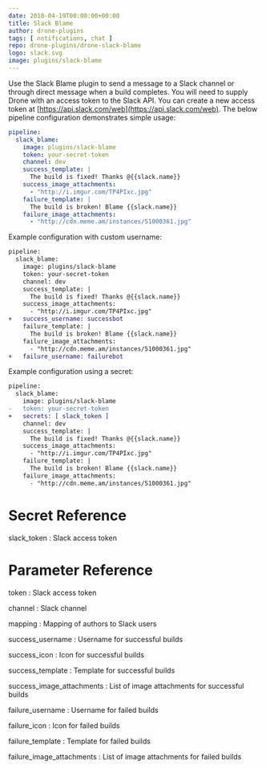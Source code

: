 ```yaml
---
date: 2018-04-19T00:00:00+00:00
title: Slack Blame
author: drone-plugins
tags: [ notifications, chat ]
repo: drone-plugins/drone-slack-blame
logo: slack.svg
image: plugins/slack-blame
---
```


Use the Slack Blame plugin to send a message to a Slack channel or through direct message when a build completes. You will need to supply Drone with an access token to the Slack API. You can create a new access token at [https://api.slack.com/web](https://api.slack.com/web). The below pipeline configuration demonstrates simple usage:

```yaml
pipeline:
  slack_blame:
    image: plugins/slack-blame
    token: your-secret-token
    channel: dev
    success_template: |
      The build is fixed! Thanks @{{slack.name}}
    success_image_attachments:
      - "http://i.imgur.com/TP4PIxc.jpg"
    failure_template: |
      The build is broken! Blame {{slack.name}}
    failure_image_attachments:
      - "http://cdn.meme.am/instances/51000361.jpg"
```

Example configuration with custom username:

```diff
pipeline:
  slack_blame:
    image: plugins/slack-blame
    token: your-secret-token
    channel: dev
    success_template: |
      The build is fixed! Thanks @{{slack.name}}
    success_image_attachments:
      - "http://i.imgur.com/TP4PIxc.jpg"
+   success_username: successbot
    failure_template: |
      The build is broken! Blame {{slack.name}}
    failure_image_attachments:
      - "http://cdn.meme.am/instances/51000361.jpg"
+   failure_username: failurebot
```

Example configuration using a secret:

```diff
pipeline:
  slack_blame:
    image: plugins/slack-blame
-   token: your-secret-token
+   secrets: [ slack_token ]
    channel: dev
    success_template: |
      The build is fixed! Thanks @{{slack.name}}
    success_image_attachments:
      - "http://i.imgur.com/TP4PIxc.jpg"
    failure_template: |
      The build is broken! Blame {{slack.name}}
    failure_image_attachments:
      - "http://cdn.meme.am/instances/51000361.jpg"
```

# Secret Reference

slack_token
: Slack access token

# Parameter Reference

token
: Slack access token

channel
: Slack channel

mapping
: Mapping of authors to Slack users

success_username
: Username for successful builds

success_icon
: Icon for successful builds

success_template
: Template for successful builds

success_image_attachments
: List of image attachments for successful builds

failure_username
: Username for failed builds

failure_icon
: Icon for failed builds

failure_template
: Template for failed builds

failure_image_attachments
: List of image attachments for failed builds
